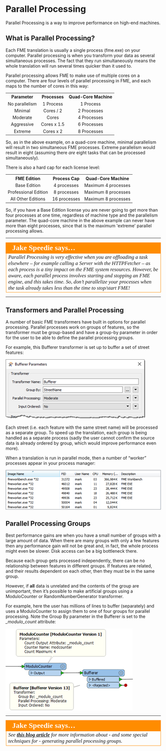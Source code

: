 # Parallel Processing

Parallel Processing is a way to improve performance on high-end machines.

## What is Parallel Processing? ##

Each FME translation is usually a single process (fme.exe) on your computer. Parallel processing is when you transform your data as several simultaneous processes. The fact that they run simultaneously means the whole translation will run several times quicker than it used to.

Parallel processing allows FME to make use of multiple cores on a computer. There are four levels of parallel processing in FME, and each maps to the number of cores in this way:

<table>
<tr><th>Parameter</th><th>Processes</th><th>Quad-Core Machine</th></tr>
<tr><td align="center">No parallelism</td><td align="center">1 Process</td><td align="center">1 Process</td></tr>
<tr><td align="center">Minimal</td><td align="center">Cores / 2</td><td align="center">2 Processes</td></tr>
<tr><td align="center">Moderate</td><td align="center">Cores</td><td align="center">4 Processes</td></tr>
<tr><td align="center">Aggressive</td><td align="center">Cores x 1.5</td><td align="center">6 Processes</td></tr>
<tr><td align="center">Extreme</td><td align="center">Cores x 2</td><td align="center">8 Processes</td></tr>
</table>

So, as in the above example, on a quad-core machine, minimal parallelism will result in two simultaneous FME processes. Extreme parallelism would result in eight (assuming there *are* eight tasks that can be processed simultaneously).

There is also a hard cap for each license level:

<table>
<tr><th>FME Edition</th><th>Process Cap</th><th>Quad-Core Machine</th></tr>
<tr><td align="center">Base Edition</td><td align="center">4 processes</td><td align="center">Maximum 4 processes</td></tr>
<tr><td align="center">Professional Edition</td><td align="center">8 processes</td><td align="center">Maximum 8 processes</td></tr>
<tr><td align="center">All Other Editions</td><td align="center">16 processes</td><td align="center">Maximum 8 processes</td></tr>
</table>

So, if you have a Base Edition license you are never going to get more than four processes at one time, regardless of machine type and the parallelism parameter. The quad-core machine in the above example can never have more than eight processes, since that is the maximum 'extreme' parallel processing allows.

----

<table style="border-spacing: 0px">
<tr>
<td style="vertical-align:middle;background-color:darkorange;border: 2px solid darkorange">
<i class="fa fa-quote-left fa-lg fa-pull-left fa-fw" style="color:white;padding-right: 12px;vertical-align:text-top"></i>
<span style="color:white;font-size:x-large;font-weight: bold;font-family:serif">Jake Speedie says…</span>
</td>
</tr>

<tr>
<td style="border: 1px solid darkorange">
<span style="font-family:serif; font-style:italic; font-size:larger">
Parallel Processing is very effective when you are offloading a task elsewhere – for example calling a Server with the HTTPFetcher – as each process is a tiny impact on the FME system resources. However, be aware, each parallel process involves starting and stopping an FME engine, and this takes time. So, don’t parallelize your processes when the task already takes less than the time to stop/start FME!
</span>
</td>
</tr>
</table>

---

## Transformers and Parallel Processing ##

A number of basic FME transformers have built in options for parallel processing. Parallel processes work on groups of features, so the transformer must be group-based and have a group-by parameter in order for the user to be able to define the parallel processing groups.

For example, this Bufferer transformer is set up to buffer a set of street features:

![](./Images/Img2.042.ParallelProcessingBuffererExample.png)

Each street (i.e. each feature with the same street name) will be processed as a separate group. To speed up the translation, each group is being handled as a separate process (sadly the user cannot confirm the source data is already ordered by group, which would improve performance even more).

When a translation is run in parallel mode, then a number of “worker” processes appear in your process manager:

![](./Images/Img2.043.ParallelProcessingWorkers.png)


## Parallel Processing Groups ##

Best performance gains are when you have a small number of groups with a large amount of data. When there are many groups with only a few features then any performance gain will not be great and, in fact, the whole process might even be slower. Disk access can be a big bottleneck there.

Because each group gets processed independently, there can be no relationship between features in different groups. If features are related, and their results dependent on each other, then they must be in the same group.

However, if **all** data is unrelated and the contents of the group are unimportant, then it’s possible to make artificial groups using a ModuloCounter or RandomNumberGenerator transformer.

For example, here the user has millions of lines to buffer (separately) and uses a ModuloCounter to assign them to one of four groups for parallel processing. Note the Group By parameter in the Bufferer is set to the *&#95;modulo&#95;count* attribute:

![](./Images/Img2.044.ParallelProcessingModuloCount.png)

---

<table style="border-spacing: 0px">
<tr>
<td style="vertical-align:middle;background-color:darkorange;border: 2px solid darkorange">
<i class="fa fa-quote-left fa-lg fa-pull-left fa-fw" style="color:white;padding-right: 12px;vertical-align:text-top"></i>
<span style="color:white;font-size:x-large;font-weight: bold;font-family:serif">Jake Speedie says…</span>
</td>
</tr>

<tr>
<td style="border: 1px solid darkorange">
<span style="font-family:serif; font-style:italic; font-size:larger">
See <strong><a href="https://blog.safe.com/2016/12/parallel-processing-tips-evangelist159/">this blog article</a></strong> for more information about - and some special techniques for - generating parallel processing groups.
</span>
</td>
</tr>
</table>